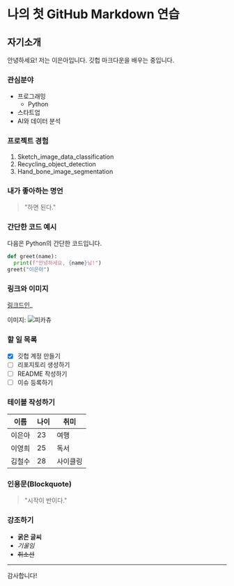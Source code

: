 # 나의 첫 GitHub Markdown 연습

## 자기소개
안녕하세요! 저는 이은아입니다. 깃헙 마크다운을 배우는 중입니다. 

### 관심분야
- 프로그래밍
  - Python
- 스타트업
- AI와 데이터 분석

### 프로젝트 경험
1. Sketch_image_data_classification
2. Recycling_object_detection
3. Hand_bone_image_segmentation

### 내가 좋아하는 명언
> "하면 된다."

### 간단한 코드 예시
다음은 Python의 간단한 코드입니다.

```python
def greet(name): 
  print(f"안녕하세요, {name}님!") 
greet("이은아")
```

### 링크와 이미지
[링크드인](https://www.linkedin.com/in/%EC%9D%80%EC%95%84-%EC%9D%B4-61b347321/)_

이미지:
![피카츄](https://image-cdn.hypb.st/https%3A%2F%2Fkr.hypebeast.com%2Ffiles%2F2017%2F07%2Ftime-15-influential-video-game-characters-0.jpg?q=90&w=1400&cbr=1&fit=max)

### 할 일 목록
- [x] 깃헙 계정 만들기
- [ ] 리포지토리 생성하기
- [ ] README 작성하기
- [ ] 이슈 등록하기

### 테이블 작성하기
| 이름 | 나이 | 취미 |
|-------|-------|-------|
| 이은아 | 23 | 여행 |
| 이영희 | 25 | 독서 |
| 김철수 | 28 | 사이클링 |

### 인용문(Blockquote)
> "시작이 반이다."

### 강조하기
- **굵은 글씨**
- *기울임*
- ~~취소선~~
---
감사합니다!


